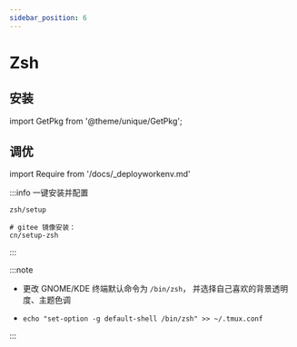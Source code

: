 ```yaml
---
sidebar_position: 6
---
```


# Zsh

## 安装

import GetPkg from '@theme/unique/GetPkg';

<GetPkg name="zsh" dnf apt pacman/>

## 调优

import Require from '/docs/\_deployworkenv.md'

<Require />

:::info 一键安装并配置

    zsh/setup

    # gitee 镜像安装：
    cn/setup-zsh

:::

:::note

- 更改 GNOME/KDE 终端默认命令为 `/bin/zsh`，
  并选择自己喜欢的背景透明度、主题色调

-     echo "set-option -g default-shell /bin/zsh" >> ~/.tmux.conf

:::
